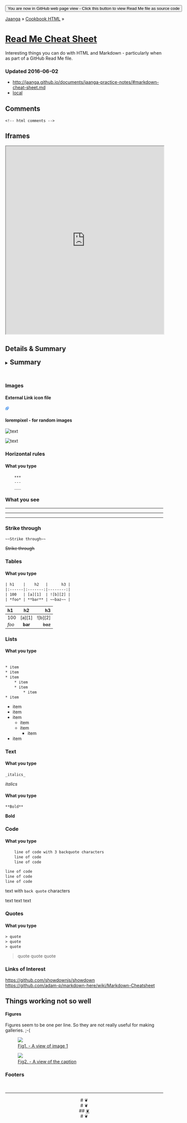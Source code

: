 <span style=display:none; >
[You are now in GitHub source code view - click this link to view Read Me file as a web page]
( http://jaanga.github.io/documents/jaanga-practice-notes/ "View file as a web page." ) </span>
<input type=button onclick=window.location.href='https://github.com/jaanga/jaanga.github.io/tree/master/documents/jaanga-practice-notes/'; value='You are now in GitHub web page view - Click this button to view Read Me file as source code' />

[Jaanga]( http://jaanga.github.io ) » [Cookbook HTML]( http://jaanga.github.io/documents/  ) » 

[Read Me Cheat Sheet]( ./index.html#readme-cheat-sheet.md )
===

Interesting things you can do with HTML and Markdown - particularly when as part of a GitHub Read Me file.



### Updated 2016-06-02

* http://jaanga.github.io/documents/jaanga-practice-notes/#markdown-cheat-sheet.md
* [local]( ./index.html#markdown-cheat-sheet.md )


## Comments


	<!-- html comments -->


## Iframes

<iframe class=ifr src=http://example.com/ width=100% height=600px >
<img src=http://lorempixel.com/800/600 >
</iframe>  

## Details & Summary

<details>
<summary><h2 style=display:inline; >Summary<h2></summary>
Thing Details Details Details Details Details
</details>

### Images

#### External Link icon file

![External Link Icon]( ../files/Icon_External_Link.png )  

#### lorempixel - for random images

![ text ]( http://lorempixel.com/800/300 )

![ text ]( http://lorempixel.com/800/300 )

 


### Horizontal rules

#### What you type
```
	***
	---
	___
```

### What you see

***

---

___



### Strike through

```
~~Strike through~~
```
~~Strike through~~



### Tables

#### What you type

```
| h1    |    h2   |      h3 |
|:------|:-------:|--------:|
| 100   | [a][1]  | ![b][2] |
| *foo* | **bar** | ~~baz~~ |
```

| h1    |    h2   |      h3 |
|:------|:-------:|--------:|
| 100   | [a][1]  | ![b][2] |
| *foo* | **bar** | ~~baz~~ |

### Lists

#### What you type
```

* item
* item
* item
	* item
	* item
		* item
* item

```
* item
* item
* item
	* item
	* item
		* item
* item


### Text

#### What you type
	_italics_

_italics_

#### What you type

	**Bold**

**Bold**


### Code

#### What you type

```
	line of code with 3 backquote characters
	line of code 
	line of code
```

	line of code
	line of code 
	line of code

text with `back quote` characters

text text text


### Quotes

#### What you type

```
> quote
> quote
> quote
```

> quote
> quote
> quote


### Links of Interest

https://github.com/showdownjs/showdown  
https://github.com/adam-p/markdown-here/wiki/Markdown-Cheatsheet

<!--
http://google.com
-->

## Things working not so well


#### Figures

Figures seem to be one per line. So they are not really useful for making galleries. ;-(

<figure>
<a href=http://google.com >
<img src="http://lorempixel.com/200/200/" >
<figcaption>Fig1. - A view of image 1</figcaption>
<a>
</figure>

<figure >
<a href=http://google.com ><img src="http://lorempixel.com/200/200/" >
<figcaption>Fig2. - A view of the caption</figcaption>
</a>
</figure>



### Footers

<br>

***

<center title="dingbat" >
# <a href=javascript:window.scrollTo(0,0); style=text-decoration:none; >❦</a>
</center>

<center title="dingbat" >
# <span onclick=window.scrollTo(0,0); style=cursor:pointer; >❦</span>
</center>

<center title="dingbat" >
## <a href=javascript:content.scrollTop=0; >❦</a>
</center>

<center title="dingbat" >
# <a href=javascript:window.scrollTop=0; style=text-decoration:none; >❦</a>
</center>
